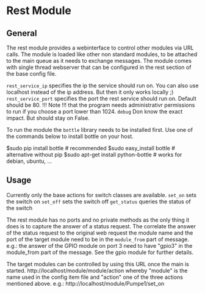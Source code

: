 Rest Module
===================

General
-------

The rest module provides a webinterface to control other modules via URL calls. The module is loaded like other non standard modules, to be attached
to the main queue as it needs to exchange messages.
The module comes with single thread webserver that can be configured 
in the rest section of the base config file. 

```rest_service_ip``` specifies the ip the service should run on. You can also use localhost instead of the ip address. But then it only works locally ;)
```rest_service_port``` specifies the port the rest service should run on. Default should be 80. !!! Note !!! that the program needs administrativr permissions to run if you choose a port lower than 1024.
```debug``` Don know the exact impact. But should stay on False.

To run the module the ```bottle``` library needs to be installed first.
Use one of the commands below to install bottle on your host.

$sudo pip install bottle              # recommended
$sudo easy_install bottle             # alternative without pip
$sudo apt-get install python-bottle   # works for debian, ubuntu, ...


Usage
---------

Currently only the base actions for switch classes are available.
```set_on```     sets the switch on
```set_off```    sets the switch off
```get_status``` queries the status of the switch

The rest module has no ports and no private methods as the only thing it does is to capture the answer of a status request. The correlate the answer of the status request to the original web request the  module name and the port of the target module need to be in the ```module_from``` part of message. 
e.g.: the answer of the GPIO module on port 3 need to have "gpio3" in the module_from part of the message. See the gpio module for further details.

The target modules can be controlled by using this URL once the main is started.
http://localhost/module/module/action
whereby "module" is the name used in the config item file and "action"
one of the three actions mentioned above.
e.g.: http://localhost/module/Pumpe1/set_on



